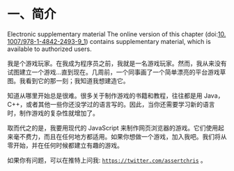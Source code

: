 # 一、简介

Electronic supplementary material The online version of this chapter (doi:[10.​1007/​978-1-4842-2493-9_​1](http://dx.doi.org/10.1007/978-1-4842-2493-9_1)) contains supplementary material, which is available to authorized users.

我是个游戏玩家。在我成为程序员之前，我就是一名游戏玩家。然而，我从来没有试图建立一个游戏…直到现在。几周前，一个同事画了一个简单漂亮的平台游戏草图。我看到它的那一刻；我知道我想建造它。

知道从哪里开始总是很难。很多关于制作游戏的书籍和教程，往往都是用 Java，C++，或者其他一些你还没学过的语言写的。因此，当你还需要学习新的语言时，制作游戏的复杂性就增加了。

取而代之的是，我要用现代的 JavaScript 来制作网页浏览器的游戏。它们使用起来毫不费力，而且在任何地方都适用。如果你想做一个游戏，加入我吧。我们将从零开始，并在任何时候都建立有趣的游戏。

如果你有问题，可以在推特上问我: [`https://twitter.com/assertchris`](https://twitter.com/assertchris) 。
